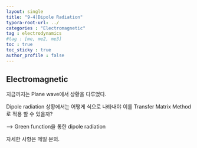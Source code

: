 ```yaml
---
layout: single
title: "9-4)Dipole Radiation"
typora-root-url: ../
categories : "Electromagnetic"
tag : electrodynamics
#tag : [me, me2, me3]
toc : true
toc_sticky : true
author_profile : false
---
```

## Electromagnetic 

지금까지는 Plane wave에서 상황을 다루었다.

Dipole radiation 상황에서는 어떻게 식으로 나타내야 이를 Transfer Matrix Method로 적용 할 수 있을까?



--> Green function을 통한 dipole radiation

자세한 사항은 메일 문의.